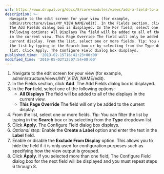 ```yaml
---
url: https://www.drupal.org/docs/8/core/modules/views/add-a-field-to-a-view
description: >-
  Navigate to the edit screen for your view (for example,
  admin/structure/views/MY_VIEW_NAME/edit). In the Fields section, click Add.
  The Add Fields dialog box is displayed. In the For field, select one of the
  following options: All Displays The field will be added to all of the displays
  in the current view. This Page Override The field will only be added to the
  current display. From the list, select one or more fields. Tip: You can filter
  the list by typing in the Search box or by selecting from the Type dropdown
  list. Click Apply. The Configure Field dialog box displays.
published_time: '2013-02-15T16:41:23+00:00'
modified_time: '2019-05-02T12:07:54+00:00'
---
```

1. Navigate to the edit screen for your view (for example, admin/structure/views/MY\_VIEW\_NAME/edit).
2. In the Fields section, click **Add**. The Add Fields dialog box is displayed.
3. In the **For** field, select one of the following options:  
   * **All Displays** The field will be added to all of the displays in the current view.  
   * **This Page Override** The field will only be added to the current display.
4. From the list, select one or more fields. _Tip_: You can filter the list by typing in the **Search** box or by selecting from the **Type** dropdown list.
5. Click **Apply**. The Configure Field dialog box displays.
6. _Optional step:_ Enable the **Create a Label** option and enter the text in the **Label** field.
7. Enable or disable the **Exclude From Display** option. This allows you to hide the field if it is only used for configuration purposes such as specifying how the view output is grouped.
8. Click **Apply**. If you selected more than one field, The Configure Field dialog box for the next field will be displayed and you must repeat steps 6 through 8.